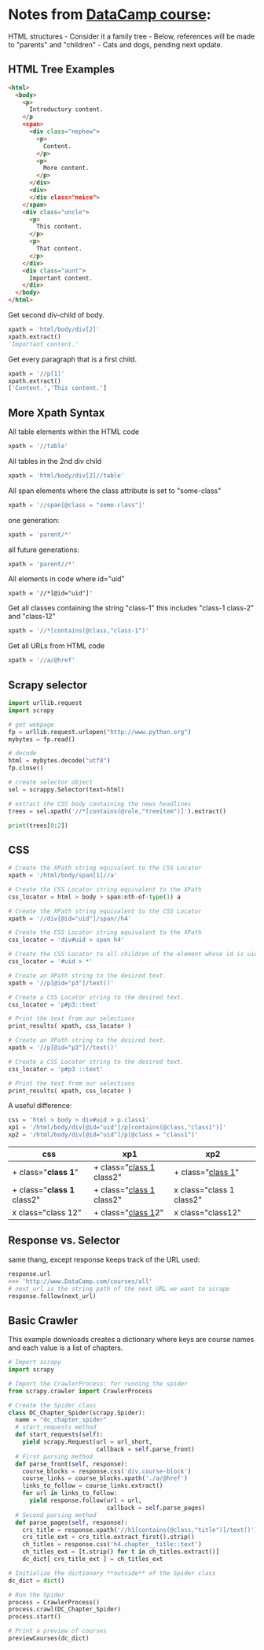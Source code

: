 # Notes from [DataCamp course](https://learn.datacamp.com/courses/web-scraping-with-python):

HTML structures - Consider it a family tree - Below, references will be made to "parents" and "children" - Cats and dogs, pending next update.

## HTML Tree Examples
```html
<html>
  <body>
    <p>
      Introductory content.
    </p
    <span>
      <div class="nephew">
        <p>
          Content.
        </p>
        <p>
          More content.
        </p>
      </div>
      <div>
      </div class="neice">
    </span>
    <div class="uncle">
      <p>
        This content.
      </p>
      <p>
        That content.
      </p>
    </div>
    <div class="aunt">
      Important content.
    </div>
  </body>
</html>
```
Get second div-child of body.
```python
xpath = 'html/body/div[2]'
xpath.extract()
'Important content.'
```
Get every paragraph that is a first child.
```python
xpath = '//p[1]'
xpath.extract()
['Content.','This content.']

```
## More Xpath Syntax

All table elements within the HTML code
```python
xpath = '//table'
```
All tables in the 2nd div child
```python
xpath = 'html/body/div[2]//table'
```
All span elements where the class attribute is set to "some-class"
```python
xpath = '//span[@class = "some-class"]'
```
one generation:
```python
xpath = 'parent/*'
```
all future generations:
```python
xpath = 'parent//*'
```
All elements in code where id="uid"
```
xpath = '//*[@id="uid"]'
```
Get all classes containing the string "class-1" this includes "class-1 class-2" and "class-12"
```python
xpath = '//*[contains(@class,"class-1")'
```
Get all URLs from HTML code
```python
xpath = '//a/@href'
```

## Scrapy selector

```python
import urllib.request
import scrapy

# get webpage
fp = urllib.request.urlopen("http://www.python.org")
mybytes = fp.read()

# decode
html = mybytes.decode("utf8")
fp.close()

# create selector object
sel = scrappy.Selector(text=html)

# extract the CSS body containing the news headlines
trees = sel.xpath('//*[contains(@role,"treeitem")]').extract()

print(trees[0:2])
```

## CSS
```python
# Create the XPath string equivalent to the CSS Locator 
xpath = '/html/body/span[1]//a'

# Create the CSS Locator string equivalent to the XPath
css_locator = html > body > span:nth-of-type(1) a
```
```python
# Create the XPath string equivalent to the CSS Locator 
xpath = '//div[@id="uid"]/span//h4'

# Create the CSS Locator string equivalent to the XPath
css_locator = 'div#uid > span h4'
```
```python
# Create the CSS Locator to all children of the element whose id is uid
css_locator = '#uid > *'
```
```python
# Create an XPath string to the desired text.
xpath = '//p[@id="p3"]/text()'

# Create a CSS Locator string to the desired text.
css_locator = 'p#p3::text'

# Print the text from our selections
print_results( xpath, css_locator )
```
```python
# Create an XPath string to the desired text.
xpath = '//p[@id="p3"]//text()'

# Create a CSS Locator string to the desired text.
css_locator = 'p#p3 ::text'

# Print the text from our selections
print_results( xpath, css_locator )
```
A useful difference:
```python
css = 'html > body > div#uid > p.class1'
xp1 = '/html/body/div[@id="uid"]/p[contains(@class,"class1")]'
xp2 = '/html/body/div[@id="uid"]/p[@class = "class1"]'
```
|css|xp1|xp2|
|---|---|---|
| + class="**class 1**"| + class="<ins>class 1</ins> class2"| + class="<ins>class 1</ins>"|
| + class="**class 1** class2"| + class="<ins>class 1</ins> class2"| x class="class 1 class2"|
| x class="class 12"| + class="<ins>class 1</ins>2"| x class="class12"|

## Response vs. Selector
same thang, except response keeps track of the URL used:
```python
response.url
>>> 'http://www.DataCamp.com/courses/all'
# next_url is the string path of the next URL we want to scrape
response.follow(next_url)
```

## Basic Crawler
This example downloads creates a dictionary where keys are course names and each value is a list of chapters.
```python
# Import scrapy
import scrapy

# Import the CrawlerProcess: for running the spider
from scrapy.crawler import CrawlerProcess

# Create the Spider class
class DC_Chapter_Spider(scrapy.Spider):
  name = "dc_chapter_spider"
  # start_requests method
  def start_requests(self):
    yield scrapy.Request(url = url_short,
                         callback = self.parse_front)
  # First parsing method
  def parse_front(self, response):
    course_blocks = response.css('div.course-block')
    course_links = course_blocks.xpath('./a/@href')
    links_to_follow = course_links.extract()
    for url in links_to_follow:
      yield response.follow(url = url,
                            callback = self.parse_pages)
  # Second parsing method
  def parse_pages(self, response):
    crs_title = response.xpath('//h1[contains(@class,"title")]/text()')
    crs_title_ext = crs_title.extract_first().strip()
    ch_titles = response.css('h4.chapter__title::text')
    ch_titles_ext = [t.strip() for t in ch_titles.extract()]
    dc_dict[ crs_title_ext ] = ch_titles_ext

# Initialize the dictionary **outside** of the Spider class
dc_dict = dict()

# Run the Spider
process = CrawlerProcess()
process.crawl(DC_Chapter_Spider)
process.start()

# Print a preview of courses
previewCourses(dc_dict)
```
